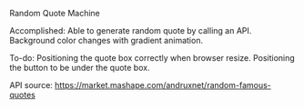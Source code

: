 Random Quote Machine

Accomplished:
  Able to generate random quote by calling an API.
  Background color changes with gradient animation.

To-do:
  Positioning the quote box correctly when browser resize.
  Positioning the button to be under the quote box.
  

API source: https://market.mashape.com/andruxnet/random-famous-quotes
